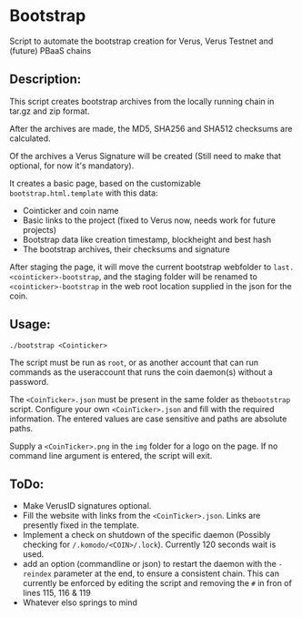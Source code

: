 # Bootstrap
Script to automate the bootstrap creation for Verus, Verus Testnet and (future) PBaaS chains

## Description:
This script creates bootstrap archives from the locally running chain in tar.gz and zip format.

After the archives are made, the MD5, SHA256 and SHA512 checksums are calculated.

Of the archives a Verus Signature will be created (Still need to make that optional, for now it's mandatory).

It creates a basic page, based on the customizable `bootstrap.html.template` with this data:
 - Cointicker and coin name
 - Basic links to the project (fixed to Verus now, needs work for future projects)
 - Bootstrap data like creation timestamp, blockheight and best hash
 - The bootstrap archives, their checksums and signature

After staging the page, it will move the current bootstrap webfolder to `last.<cointicker>-bootstrap`, and the staging folder will be renamed to `<cointicker>-bootstrap` in the web root location supplied in the json for the coin.

## Usage:
`./bootstrap <Cointicker>`

The script must be run as `root`, or as another account that can run commands as the useraccount that runs the coin daemon(s) without a password.

The `<CoinTicker>.json` must be present in the same folder as the`bootstrap` script. Configure your own `<CoinTicker>.json` and fill with the required information. The entered values are case sensitive and paths are absolute paths.

Supply a `<CoinTicker>.png` in the `img` folder for a logo on the page.
If no command line argument is entered, the script will exit.

## ToDo:
 - Make VerusID signatures optional.
 - Fill the website with links from the `<CoinTicker>.json`. Links are presently fixed in the template.
 - Implement a check on shutdown of the specific daemon (Possibly checking for `/.komodo/<COIN>/.lock`). Currently 120 seconds wait is used.
 - add an option (commandline or json) to restart the daemon with the `-reindex` parameter at the end, to ensure a consistent chain. This can currently be enforced by editing the script and removing the `#` in fron of lines 115, 116 & 119
 - Whatever elso springs to mind
